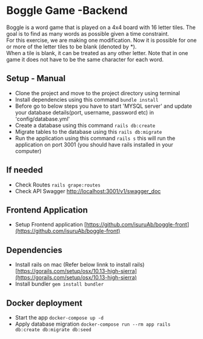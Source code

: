 # Boggle Game -Backend
Boggle is a word game that is played on a 4x4 board with 16 letter tiles. 
The goal is to find as many words as possible given a time constraint.  
For this exercise, we are making one modification.  Now it is possible for one or more of the letter tiles to be blank (denoted by *).  
When a tile is blank, it can be treated as any other letter.  Note that in one game it does not have to be the same character for each word.  

## Setup - Manual

- Clone the project and move to the project directory using terminal
- Install dependencies using this command `bundle install`
- Before go to below steps you have to start 'MYSQL server' and update your database details(port, username, password etc) in 'config/database.yml'
- Create a database using this command `rails db:create` 
- Migrate tables to the database using this `rails db:migrate`
- Run the application using this command `rails s` this will run the application on port 3001 (you should have rails installed in your computer)

## If needed
- Check Routes `rails grape:routes`
- Check API Swagger [http://localhost:3001/v1/swagger_doc](http://localhost:3001/v1/swagger_doc)

## Frontend Application

- Setup Frontend application [https://github.com/isuruAb/boggle-front](https://github.com/isuruAb/boggle-front)

## Dependencies
- Install rails on mac (Refer below linnk to install rails)
 [https://gorails.com/setup/osx/10.13-high-sierra](https://gorails.com/setup/osx/10.13-high-sierra)
- Install bundler `gem install bundler`

## Docker deployment

- Start the app `docker-compose up -d`
- Apply database migration `docker-compose run --rm app rails db:create db:migrate db:seed`

